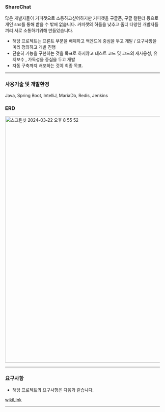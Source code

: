 
### ShareChat
많은 개발자들이 커피챗으로 소통하고싶어하지만 커피챗을 구글폼, 구글 캘린더 등으로 개인 sns를 통해 받을 수 밖에 없습니다. 커피챗의 허들을 낮추고 좀더 다양한 개발자들끼리 서로 소통하기위해 만들었습니다.
* 해당 프로젝트는 프론트 부분을 배제하고 백엔드에 중심을 두고 개발 / 요구사항을 미리 정의하고 개발 진행
* 단순히 기능을 구현하는 것을 목표로 하지않고 테스트 코드 및 코드의 재사용성, 유지보수 , 가독성을 중심을 두고 개발
* 자동 구축까지 배포하는 것이 최종 목표.
---

### 사용기술 및 개발환경
Java, Spring Boot, IntelliJ, MariaDb, Redis, Jenkins 

### ERD
<img width="800" alt="스크린샷 2024-03-22 오후 8 55 52" src="https://github.com/leemanbokgoo/shareChat/assets/123913164/803308e5-9a76-4b7c-b6d2-af7bb75a0900">

---


### 요구사항

* 해당 프로젝트의 요구사항은 다음과 같습니다.

[wikiLink](https://ginger-softball-b5b.notion.site/de705f209cce4340809b50f670fab6c9?pvs=4)


---

